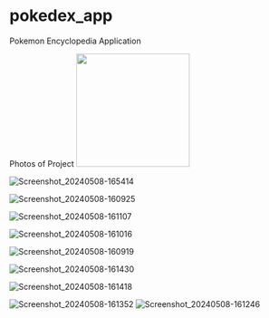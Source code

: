 # pokedex_app
Pokemon Encyclopedia Application

Photos of Project
<img src="https://github.com/user-attachments/assets/682ce47a-6139-42e9-b6e9-91dfa5381307" width="200">

![Screenshot_20240508-165414](https://github.com/user-attachments/assets/db13210c-300e-4a1b-9df9-9361e15c9705)

![Screenshot_20240508-160925](https://github.com/user-attachments/assets/f94808c8-6658-4362-8152-cc76f799f6b9)

![Screenshot_20240508-161107](https://github.com/user-attachments/assets/13ff2f0c-c35a-4659-90dc-5c0d01e0dcaa)

![Screenshot_20240508-161016](https://github.com/user-attachments/assets/445a01a7-3d13-4779-bfea-52178e2fcb53)

![Screenshot_20240508-160919](https://github.com/user-attachments/assets/4ff751bf-2745-474f-8e14-971783e7a635)

![Screenshot_20240508-161430](https://github.com/user-attachments/assets/7a6a94a8-dc1a-4fbc-acb9-df43a41130e7)

![Screenshot_20240508-161418](https://github.com/user-attachments/assets/dfdb303e-faac-4a1e-90f6-e49c9e02813b)

![Screenshot_20240508-161352](https://github.com/user-attachments/assets/8187cf82-8f9c-478a-a361-b188de029923)
![Screenshot_20240508-161246](https://github.com/user-attachments/assets/20f9bb24-89f7-4110-bfb3-aa8e7978fe16)
